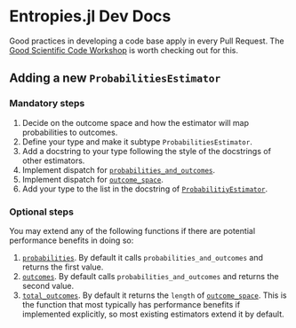 # Entropies.jl Dev Docs

Good practices in developing a code base apply in every Pull Request. The [Good Scientific Code Workshop](https://github.com/JuliaDynamics/GoodScientificCodeWorkshop) is worth checking out for this.

## Adding a new `ProbabilitiesEstimator`

### Mandatory steps
1. Decide on the outcome space and how the estimator will map probabilities to outcomes.
2. Define your type and make it subtype `ProbabilitiesEstimator`.
3. Add a docstring to your type following the style of the docstrings of other estimators.
4. Implement dispatch for [`probabilities_and_outcomes`](@ref).
7. Implement dispatch for [`outcome_space`](@ref).
5.  Add your type to the list in the docstring of [`ProbabilitiyEstimator`](@ref).

### Optional steps
You may extend any of the following functions if there are potential performance benefits in doing so:

1. [`probabilities`](@ref). By default it calls `probabilities_and_outcomes` and returns the first value.
2. [`outcomes`](@ref). By default calls `probabilities_and_outcomes` and returns the second value.
3.  [`total_outcomes`](@ref). By default it returns the `length` of [`outcome_space`](@ref). This is the function that most typically has performance benefits if implemented explicitly, so most existing estimators extend it by default.